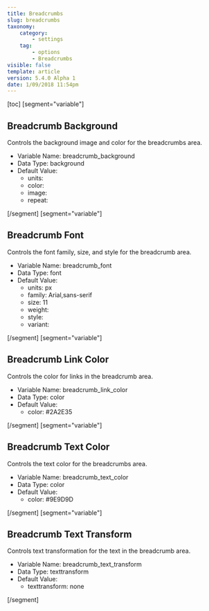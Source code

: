 ```yaml
---
title: Breadcrumbs
slug: breadcrumbs
taxonomy:
    category:
        - settings
    tag:
        - options
        - Breadcrumbs
visible: false
template: article
version: 5.4.0 Alpha 1
date: 1/09/2018 11:54pm
---
```


[toc]
[segment="variable"]

## Breadcrumb Background
Controls the background image and color for the breadcrumbs area.



- Variable Name: breadcrumb_background
- Data Type: background
- Default Value: 
	- units: 
	- color: 
	- image: 
	- repeat: 


[/segment]
[segment="variable"]

## Breadcrumb Font
Controls the font family, size, and style for the breadcrumb area.



- Variable Name: breadcrumb_font
- Data Type: font
- Default Value: 
	- units: px
	- family: Arial,sans-serif
	- size: 11
	- weight: 
	- style: 
	- variant: 


[/segment]
[segment="variable"]

## Breadcrumb Link Color
Controls the color for links in the breadcrumb area.



- Variable Name: breadcrumb_link_color
- Data Type: color
- Default Value: 
	- color: #2A2E35


[/segment]
[segment="variable"]

## Breadcrumb Text Color
Controls the text color for the breadcrumbs area.



- Variable Name: breadcrumb_text_color
- Data Type: color
- Default Value: 
	- color: #9E9D9D


[/segment]
[segment="variable"]

## Breadcrumb Text Transform
Controls text transformation for the text in the breadcrumb area.



- Variable Name: breadcrumb_text_transform
- Data Type: texttransform
- Default Value: 
	- texttransform: none


[/segment]
